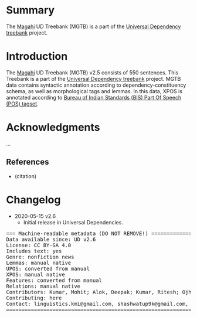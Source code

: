 # Summary

The [Magahi](https://en.wikipedia.org/wiki/Magahi_language) UD Treebank (MGTB) is a part of the [Universal Dependency treebank](http://universaldependencies.org/) project.


# Introduction
The [Magahi](https://en.wikipedia.org/wiki/Magahi_language) UD Treebank (MGTB) v2.5 consists of 550 sentences. This Treebank is a part of the [Universal Dependency treebank](http://universaldependencies.org/) project. MGTB data contains syntactic annotation according to dependency-constituency schema, as well as morphological tags and lemmas. In this data, XPOS is annotated  according to [Bureau of Indian Standards (BIS) Part Of Speech (POS) tagset](http://tdil-dc.in/tdildcMain/articles/134692Draft%20POS%20Tag%20standard.pdf).


# Acknowledgments

...

## References

* (citation)


# Changelog

* 2020-05-15 v2.6
  * Initial release in Universal Dependencies.


<pre>
=== Machine-readable metadata (DO NOT REMOVE!) ================================
Data available since: UD v2.6
License: CC BY-SA 4.0
Includes text: yes
Genre: nonfiction news
Lemmas: manual native
UPOS: converted from manual
XPOS: manual native
Features: converted from manual
Relations: manual native
Contributors: Kumar, Mohit; Alok, Deepak; Kumar, Ritesh; Ojha, Atul Kr.; Zeman, Daniel
Contributing: here
Contact: linguistics.kmi@gmail.com, shashwatup9k@gmail.com, zeman@ufal.mff.cuni.cz
===============================================================================
</pre>
